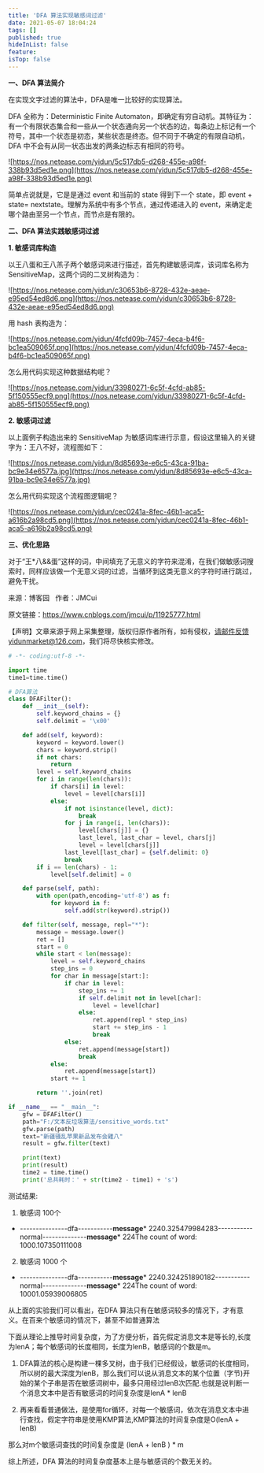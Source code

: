 ```yaml
---
title: 'DFA 算法实现敏感词过滤'
date: 2021-05-07 18:04:24
tags: []
published: true
hideInList: false
feature: 
isTop: false
---
```

**一、DFA 算法简介**

在实现文字过滤的算法中，DFA是唯一比较好的实现算法。

DFA 全称为：Deterministic Finite Automaton，即确定有穷自动机。其特征为：有一个有限状态集合和一些从一个状态通向另一个状态的边，每条边上标记有一个符号，其中一个状态是初态，某些状态是终态。但不同于不确定的有限自动机，DFA 中不会有从同一状态出发的两条边标志有相同的符号。

![https://nos.netease.com/yidun/5c517db5-d268-455e-a98f-338b93d5ed1e.png](https://nos.netease.com/yidun/5c517db5-d268-455e-a98f-338b93d5ed1e.png)

简单点说就是，它是是通过 event 和当前的 state 得到下一个 state，即 event + state= nextstate。理解为系统中有多个节点，通过传递进入的 event，来确定走哪个路由至另一个节点，而节点是有限的。

**二、DFA 算法实践敏感词过滤**

**1. 敏感词库构造**

以王八蛋和王八羔子两个敏感词来进行描述，首先构建敏感词库，该词库名称为SensitiveMap，这两个词的二叉树构造为：

![https://nos.netease.com/yidun/c30653b6-8728-432e-aeae-e95ed54ed8d6.png](https://nos.netease.com/yidun/c30653b6-8728-432e-aeae-e95ed54ed8d6.png)

用 hash 表构造为：

![https://nos.netease.com/yidun/4fcfd09b-7457-4eca-b4f6-bc1ea509065f.png](https://nos.netease.com/yidun/4fcfd09b-7457-4eca-b4f6-bc1ea509065f.png)

怎么用代码实现这种数据结构呢？

![https://nos.netease.com/yidun/33980271-6c5f-4cfd-ab85-5f150555ecf9.png](https://nos.netease.com/yidun/33980271-6c5f-4cfd-ab85-5f150555ecf9.png)

**2. 敏感词过滤**

以上面例子构造出来的 SensitiveMap 为敏感词库进行示意，假设这里输入的关键字为：王八不好，流程图如下：

![https://nos.netease.com/yidun/8d85693e-e6c5-43ca-91ba-bc9e34e6577a.jpg](https://nos.netease.com/yidun/8d85693e-e6c5-43ca-91ba-bc9e34e6577a.jpg)

怎么用代码实现这个流程图逻辑呢？

![https://nos.netease.com/yidun/cec0241a-8fec-46b1-aca5-a616b2a98cd5.png](https://nos.netease.com/yidun/cec0241a-8fec-46b1-aca5-a616b2a98cd5.png)

**三、优化思路**

对于“王*八&&蛋”这样的词，中间填充了无意义的字符来混淆，在我们做敏感词搜索时，同样应该做一个无意义词的过滤，当循环到这类无意义的字符时进行跳过，避免干扰。

来源：博客园   作者：JMCui

原文链接：https://www.cnblogs.com/jmcui/p/11925777.html

【声明】文章来源于网上采集整理，版权归原作者所有，如有侵权，请邮件反馈yidunmarket@126.com，我们将尽快核实修改。

```python
# -*- coding:utf-8 -*-

import time
time1=time.time()

# DFA算法
class DFAFilter():
    def __init__(self):
        self.keyword_chains = {}
        self.delimit = '\x00'

    def add(self, keyword):
        keyword = keyword.lower()
        chars = keyword.strip()
        if not chars:
            return
        level = self.keyword_chains
        for i in range(len(chars)):
            if chars[i] in level:
                level = level[chars[i]]
            else:
                if not isinstance(level, dict):
                    break
                for j in range(i, len(chars)):
                    level[chars[j]] = {}
                    last_level, last_char = level, chars[j]
                    level = level[chars[j]]
                last_level[last_char] = {self.delimit: 0}
                break
        if i == len(chars) - 1:
            level[self.delimit] = 0

    def parse(self, path):
        with open(path,encoding='utf-8') as f:
            for keyword in f:
                self.add(str(keyword).strip())

    def filter(self, message, repl="*"):
        message = message.lower()
        ret = []
        start = 0
        while start < len(message):
            level = self.keyword_chains
            step_ins = 0
            for char in message[start:]:
                if char in level:
                    step_ins += 1
                    if self.delimit not in level[char]:
                        level = level[char]
                    else:
                        ret.append(repl * step_ins)
                        start += step_ins - 1
                        break
                else:
                    ret.append(message[start])
                    break
            else:
                ret.append(message[start])
            start += 1

        return ''.join(ret)

if __name__ == "__main__":
    gfw = DFAFilter()
    path="F:/文本反垃圾算法/sensitive_words.txt"
    gfw.parse(path)
    text="新疆骚乱苹果新品发布会雞八"
    result = gfw.filter(text)

    print(text)
    print(result)
    time2 = time.time()
    print('总共耗时：' + str(time2 - time1) + 's')
```

测试结果:

1) 敏感词 100个

- ---------------dfa-----------**message*** 2240.325479984283-----------normal--------------**message*** 224The count of word: 1000.107350111008

2) 敏感词 1000 个

- ---------------dfa-----------**message*** 2240.324251890182-----------normal--------------**message*** 224The count of word: 10001.05939006805

从上面的实验我们可以看出，在DFA 算法只有在敏感词较多的情况下，才有意义。在百来个敏感词的情况下，甚至不如普通算法

下面从理论上推导时间复杂度，为了方便分析，首先假定消息文本是等长的,长度为lenA；每个敏感词的长度相同，长度为lenB，敏感词的个数是m。

1) DFA算法的核心是构建一棵多叉树，由于我们已经假设，敏感词的长度相同，所以树的最大深度为lenB，那么我们可以说从消息文本的某个位置（字节)开始的某个子串是否在敏感词树中，最多只用经过lenB次匹配.也就是说判断一个消息文本中是否有敏感词的时间复杂度是lenA * lenB

2) 再来看看普通做法，是使用for循环，对每一个敏感词，依次在消息文本中进行查找，假定字符串是使用KMP算法,KMP算法的时间复杂度是O(lenA + lenB)

那么对m个敏感词查找的时间复杂度是 (lenA + lenB ) * m

综上所述，DFA 算法的时间复杂度基本上是与敏感词的个数无关的。